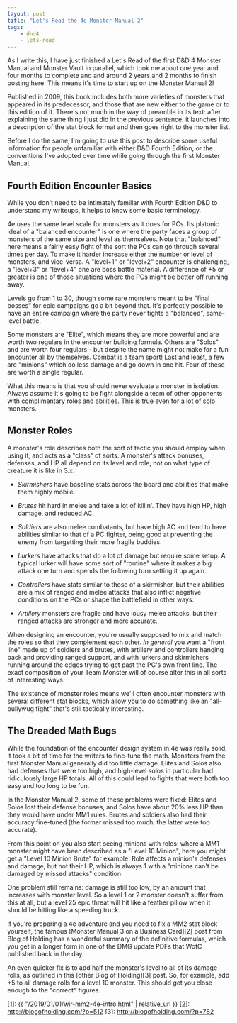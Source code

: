 ```yaml
---
layout: post
title: "Let's Read the 4e Monster Manual 2"
tags:
    - dnd4
    - lets-read
---
```


As I write this, I have just finished a Let's Read of the first D&D 4 Monster
Manual and Monster Vault in parallel, which took me about one year and four
months to complete and and around 2 years and 2 months to finish posting
here. This means it's time to start up on the Monster Manual 2!

Published in 2009, this book includes both more varieties of monsters that
appeared in its predecessor, and those that are new either to the game or to
this edition of it. There's not much in the way of preamble in its text: after
explaining the same thing I just did in the previous sentence, it launches into
a description of the stat block format and then goes right to the monster list.

Before I do the same, I'm going to use this post to describe some useful
information for people unfamiliar with either D&D Fourth Edition, or the
conventions I've adopted over time while going through the first Monster Manual.

## Fourth Edition Encounter Basics

While you don't need to be intimately familiar with Fourth Edition D&D to
understand my writeups, it helps to know some basic terminology.

4e uses the same level scale for monsters as it does for PCs. Its platonic ideal
of a "balanced encounter" is one where the party faces a group of monsters of
the same size and level as themselves. Note that "balanced" here means a fairly
easy fight of the sort the PCs can go through several times per day. To make it
harder increase either the number or level of monsters, and vice-versa. A
"level+1" or "level+2" encounter is challenging, a "level+3" or "level+4" one
are boss battle material. A difference of +5 or greater is one of those
situations where the PCs might be better off running away.

Levels go from 1 to 30, though some rare monsters meant to be "final bosses" for
epic campaigns go a bit beyond that. It's perfectly possible to have an entire
campaign where the party never fights a "balanced", same-level battle.

Some monsters are "Elite", which means they are more powerful and are worth two
regulars in the encounter building formula. Others are "Solos" and are worth
four regulars - but despite the name might not make for a fun encounter all by
themselves. Combat is a team sport! Last and least, a few are "minions" which do
less damage and go down in one hit. Four of these are worth a single regular.

What this means is that you should never evaluate a monster in isolation. Always
assume it's going to be fight alongside a team of other opponents with
complimentary roles and abilities. This is true even for a lot of solo monsters.

## Monster Roles

A monster's role describes both the sort of tactic you should employ when using
it, and acts as a "class" of sorts. A monster's attack bonuses, defenses, and HP
all depend on its level and role, not on what type of creature it is like in
3.x.

- _Skirmishers_ have baseline stats across the board and abilities that make
  them highly mobile.

- _Brutes_ hit hard in melee and take a lot of killin'. They have high HP, high
  damage, and reduced AC.

- _Soldiers_ are also melee combatants, but have high AC and tend to have
  abilities similar to that of a PC fighter, being good at preventing the enemy
  from targetting their more fragile buddies.

- _Lurkers_ have attacks that do a lot of damage but require some setup. A
  typical lurker will have some sort of "routine" where it makes a big attack
  one turn and spends the following turn setting it up again.

- _Controllers_ have stats similar to those of a skirmisher, but their abilities
  are a mix of ranged and melee attacks that also inflict negative conditions on
  the PCs or shape the battlefield in other ways.

- _Artillery_ monsters are fragile and have lousy melee attacks, but their
  ranged attacks are stronger and more accurate.

When designing an encounter, you're usually supposed to mix and match the roles
so that they complement each other. _In general_ you want a "front line" made up
of soldiers and brutes, with artillery and controllers hanging back and
providing ranged support, and with lurkers and skirmishers running around the
edges trying to get past the PC's own front line. The exact composition of your
Team Monster will of course alter this in all sorts of interesting ways.

The existence of monster roles means we'll often encounter monsters with several
different stat blocks, which allow you to do something like an "all-bullywug
fight" that's still tactically interesting.

## The Dreaded Math Bugs

While the foundation of the encounter design system in 4e was really solid, it
took a bit of time for the writers to fine-tune the math. Monsters from the
first Monster Manual generally did too little damage. Elites and Solos also had
defenses that were too high, and high-level solos in particular had ridiculously
large HP totals. All of this could lead to fights that were both too easy and
too long to be fun.

In the Monster Manual 2, some of these problems were fixed: Elites and Solos
lost their defense bonuses, and Solos have about 20% less HP than they would
have under MM1 rules. Brutes and soldiers also had their accuracy fine-tuned
(the former missed too much, the latter were too accurate).

From this point on you also start seeing minions with roles: where a MM1 monster
might have been described as a "Level 10 Minion", here you might get a "Level 10
Minion Brute" for example. Role affects a minion's defenses and damage, but not
their HP, which is always 1 with a "minions can't be damaged by missed attacks"
condition.

One problem still remains: damage is still too low, by an amount that increases
with monster level. So a level 1 or 2 monster doesn't suffer from this at all,
but a level 25 epic threat will hit like a feather pillow when it should be
hitting like a speeding truck.

If you're preparing a 4e adventure and you need to fix a MM2 stat block
yourself, the famous [Monster Manual 3 on a Business Card][2] post from Blog of
Holding has a wonderful summary of the definitive formulas, which you get in a
longer form in one of the DMG update PDFs that WotC published back in the day.

An even quicker fix is to add half the monster's level to all of its damage
rolls, as outlined in this [other Blog of Holding][3] post. So, for example, add
+5 to all damage rolls for a level 10 monster. This should get you close enough
to the "correct" figures.


[1]: {{ "/2019/01/01/wir-mm2-4e-intro.html" | relative_url }}
[2]: http://blogofholding.com/?p=512
[3]: http://blogofholding.com/?p=782
